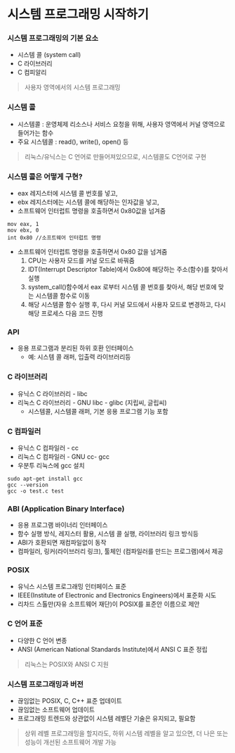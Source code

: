 # 시스템 프로그래밍 시작하기



### 시스템 프로그래밍의 기본 요소

- 시스템 콜 (system call)
- C 라이브러리
- C 컴피알리

> 사용자 영역에서의 시스템 프로그래밍



### 시스템 콜

- 시스템콜 : 운영체제 리소스나 서비스 요청을 위해, 사용자 영역에서 커널 영역으로 들어가는 함수
- 주요 시스템콜 : read(), write(), open() 등

> 리눅스/유닉스는 C 언어로 만들어져있으므로, 시스템콜도 C언어로 구현



### 시스템 콜은 어떻게 구현?

- eax 레지스터에 시스템 콜 번호를 넣고,
- ebx 레지스터에는 시스템 콜에 해당하는 인자값을 넣고,
- 소프트웨어 인터럽트 명령을 호출하면서 0x80값을 넘겨줌

```
mov eax, 1
mov ebx, 0
int 0x80 //소프트웨어 인터럽트 명령
```



- 소프트웨어 인터럽트 명령을 호출하면서 0x80 값을 넘겨줌
  1. CPU는 사용자 모드를 커널 모드로 바꿔줌
  2. IDT(Interrupt Descriptor Table)에서 0x80에 해당하는 주소(함수)를 찾아서 실행
  3. system_call()함수에서 eax 로부터 시스템 콜 번호를 찾아서, 해당 번호에 맞는 시스템콜 함수로 이동
  4. 해당 시스템콜 함수 실행 후, 다시 커널 모드에서 사용자 모드로 변경하고, 다시 해당 프로세스 다음 코드 진행



### API 

- 응용 프로그램과 분리된 하위 호환 인터페이스
  - 예: 시스템 콜 래퍼, 입출력 라이브러리등



### C 라이브러리

- 유닉스 C 라이브러리 - libc
- 리눅스 C 라이브러리 - GNU libc - glibc (지립씨, 글립씨)
  - 시스템콜, 시스템콜 래퍼, 기본 응용 프로그램 기능 포함



### C 컴파일러

- 유닉스 C 컴파일러 - cc
- 리눅스 C 컴파일러 - GNU cc- gcc 
- 우분투 리눅스에 gcc 설치

```
sudo apt-get install gcc
gcc --version
gcc -o test.c test
```



### ABI (Application Binary Interface)

- 응용 프로그램 바이너리 인터페이스
- 함수 실행 방식, 레지스터 활용, 시스템 콜 실행, 라이브러리 링크 방식등
- ABI가 호환되면 재컴파일없이 동작
- 컴파일러, 링커(라이브러리 링크), 툴체인 (컴파일러를 만드는 프로그램)에서 제공



### POSIX

- 유닉스 시스템 프로그래밍 인터페이스 표준
- IEEE(Institute of Electronic and Electronics Engineers)에서 표준화 시도
- 리차드 스톨만(자유 소프트웨어 재단)이 POSIX를 표준안 이름으로 제안



### C 언어 표준

- 다양한 C 언어 변종
- ANSI (American National Standards Institute)에서 ANSI C 표준 정립

> 리눅스는 POSIX와 ANSI C 지원



### 시스템 프로그래밍과 버전

- 끊임없는 POSIX, C, C++ 표준 업데이트
- 끊임없는 소프트웨어 업데이트
- 프로그래밍 트렌드와 상관없이 시스템 레벨단 기술은 유지되고, 필요함



> 상위 레벨 프로그래밍을 할지라도, 하위 시스템 레벨을 알고 있으면, 더 나은 또는 성능이 개선된 소프트웨어 개발 가능